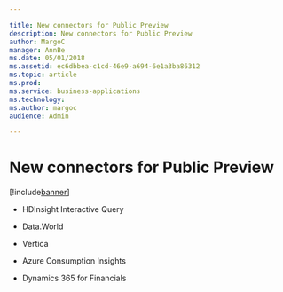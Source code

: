 ```yaml
---

title: New connectors for Public Preview
description: New connectors for Public Preview
author: MargoC
manager: AnnBe
ms.date: 05/01/2018
ms.assetid: ec6dbbea-c1cd-46e9-a694-6e1a3ba86312
ms.topic: article
ms.prod: 
ms.service: business-applications
ms.technology: 
ms.author: margoc
audience: Admin

---
```


# New connectors for Public Preview

[!include[banner](../../../includes/banner.md)]

-   HDInsight Interactive Query

-   Data.World

-   Vertica

-   Azure Consumption Insights

-   Dynamics 365 for Financials
